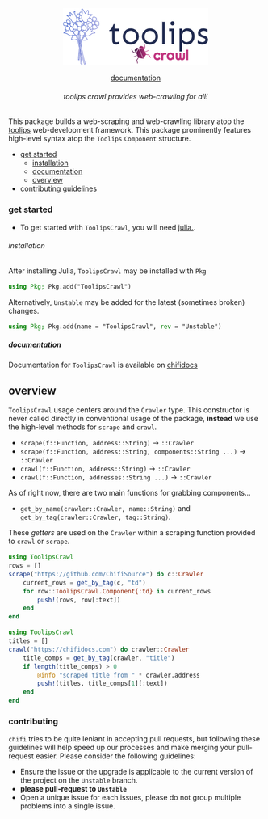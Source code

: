 <div align="center">
 <img id="mainimage" src="https://github.com/ChifiSource/image_dump/blob/main/toolips/toolipscrawl.png"></img>

[documentation](https://chifidocs.com/toolips/ToolipsCrawl.jl)
 
 <h6 id="crawlsub">toolips crawl provides web-crawling for all!</h6>
 </div>

This package builds a web-scraping and web-crawling library atop the [toolips](https://github.com/ChifiSource/Toolips.jl) web-development framework. This package prominently features high-level syntax atop the `Toolips` `Component` structure.
- [get started](#get-started)
  - [installation](#installation)
  - [documentation](#documentation)
  - [overview](#overview)
- [contributing guidelines](#contributing)
### get started
- To get started with `ToolipsCrawl`, you will need [julia.](https://julialang.org).
###### installation
After installing Julia, `ToolipsCrawl` may be installed with `Pkg`
```julia
using Pkg; Pkg.add("ToolipsCrawl")
```
Alternatively, `Unstable` may be added for the latest (sometimes broken) changes.
```julia
using Pkg; Pkg.add(name = "ToolipsCrawl", rev = "Unstable")
```
##### documentation
Documentation for `ToolipsCrawl` is available on [chifidocs](https://chifidocs.com/toolips/ToolipsCrawl)
## overview
`ToolipsCrawl` usage centers around the `Crawler` type. This constructor is never called directly in conventional usage of the package, **instead** we use the high-level methods for `scrape` and `crawl`.
- `scrape(f::Function, address::String)` -> `::Crawler`
- `scrape(f::Function, address::String, components::String ...)` -> `::Crawler`
- `crawl(f::Function, address::String)` -> `::Crawler`
- `crawl(f::Function, addresses::String ...)` -> `::Crawler`

As of right now, there are two main functions for grabbing components...
- `get_by_name(crawler::Crawler, name::String)` and `get_by_tag(crawler::Crawler, tag::String)`.

These *getters* are used on the `Crawler` within a scraping function provided to `crawl` or `scrape`.
```julia
using ToolipsCrawl
rows = []
scrape("https://github.com/ChifiSource") do c::Crawler
    current_rows = get_by_tag(c, "td")
    for row::ToolipsCrawl.Component{:td} in current_rows
        push!(rows, row[:text])
    end
end
```
```julia
using ToolipsCrawl
titles = []
crawl("https://chifidocs.com") do crawler::Crawler
    title_comps = get_by_tag(crawler, "title")
    if length(title_comps) > 0
        @info "scraped title from " * crawler.address
        push!(titles, title_comps[1][:text])
    end
end
```
### contributing
`chifi` tries to be quite leniant in accepting pull requests, but following these guidelines will help speed up our processes and make merging your pull-request easier. Please consider the following guidelines:
- Ensure the issue or the upgrade is applicable to the current version of the project on the `Unstable` branch.
- **please pull-request to `Unstable`**
- Open  a unique issue for each issues, please do not group multiple problems into a single issue.
